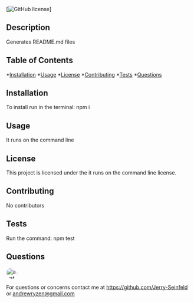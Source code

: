 
[![GitHub license](https://img.shields.io/github/license/Naereen/StrapDown.js.svg)]

## Description
  Generates README.md files

  ## Table of Contents
  *[Installation](#installation)
  *[Usage](#usage)
  *[License](#license)
  *[Contributing](#contributing)
  *[Tests](#tests)
  *[Questions](#questions)
  
## Installation
To install run in the terminal:
  npm i

## Usage
It runs on the command line

## License
This project is licensed under the it runs on the command line license.

## Contributing
  No contributors

## Tests
Run the command:
  npm test

    
## Questions
<img src="https://avatars3.githubusercontent.com/u/58785613?v=4" alt="avatar" style="border-radius: 16px" width="30"/>

For questions or concerns contact me at
https://github.com/Jerry-Seinfeld or andrewryzen@gmail.com
  